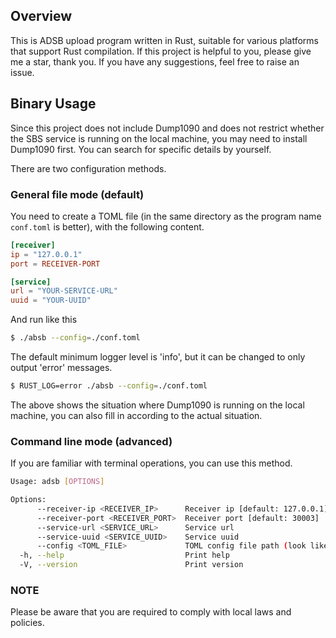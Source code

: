## Overview

This is ADSB upload program written in Rust, suitable for various platforms that support Rust compilation.
If this project is helpful to you, please give me a star, thank you.
If you have any suggestions, feel free to raise an issue.

## Binary Usage

Since this project does not include Dump1090 and does not restrict whether the SBS service is running on the local machine, you may need to install Dump1090 first. You can search for specific details by yourself.

There are two configuration methods.

### General file mode (default)

You need to create a TOML file (in the same directory as the program name `conf.toml` is better), with the following content.

```toml
[receiver]
ip = "127.0.0.1"
port = RECEIVER-PORT

[service]
url = "YOUR-SERVICE-URL"
uuid = "YOUR-UUID"
```

And run like this

```bash
$ ./absb --config=./conf.toml
```

The default minimum logger level is 'info', but it can be changed to only output 'error' messages.

```bash
$ RUST_LOG=error ./absb --config=./conf.toml
```

The above shows the situation where Dump1090 is running on the local machine, you can also fill in according to the actual situation.

### Command line mode (advanced)

If you are familiar with terminal operations, you can use this method.

```bash
Usage: adsb [OPTIONS]

Options:
      --receiver-ip <RECEIVER_IP>      Receiver ip [default: 127.0.0.1]
      --receiver-port <RECEIVER_PORT>  Receiver port [default: 30003]
      --service-url <SERVICE_URL>      Service url
      --service-uuid <SERVICE_UUID>    Service uuid
      --config <TOML_FILE>             TOML config file path (look like: ./conf.toml)
  -h, --help                           Print help
  -V, --version                        Print version
```

### NOTE

Please be aware that you are required to comply with local laws and policies.
